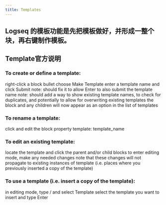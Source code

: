 ```yaml
---
title: Templates
---
```


## Logseq 的模板功能是先把模板做好，并形成一整个块，再右键制作模板。
## Template官方说明
### To create or define a template:

right-click a block bullet
choose Make Template
enter a template name and click Submit
note: should fix it to allow Enter to also submit the template name
note: should add a way to show existing template names, to check for duplicates, and potentially to allow for overwriting existing templates
the block and any children will now appear as an option in the list of templates
### To rename a template:

click and edit the block property template: template_name
### To edit an existing template:

locate the template and click the parent and/or child blocks to enter editing mode, make any needed changes
note that these changes will not propagate to existing instances of template (i.e. places where you previously inserted a copy of the template)
### To use a template (i.e. insert a copy of the template):

in editing mode, type / and select Template
select the template you want to insert and type Enter
